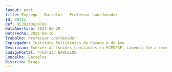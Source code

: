 ```yaml
--- 
layout: post
title: Emprego - Barcelos - Professor coordenador
Id: 88421
Ref: OE202106/0798
DataAbertura: 2021-06-29
DataFecho: 2021-08-10
Trabalho: Professor coordenador
Empregador: Instituto Politécnico do Cávado e do Ave
Descricao: Exercer as funções constantes no ECPDESP, cabendo lhe a remuneração prevista no sistema retributivo do pessoal docente do ensino superior politécnico.Áreas disciplinares de  Matemática e Estatística do Departamento de Ciências da Escola Superior de Tecnologia do Instituto Politécnico do Cávado e do Ave.
CodigoPostal: 4750-333 BARCELOS
Concelho: Barcelos
Distrito: Braga
--- 
```

